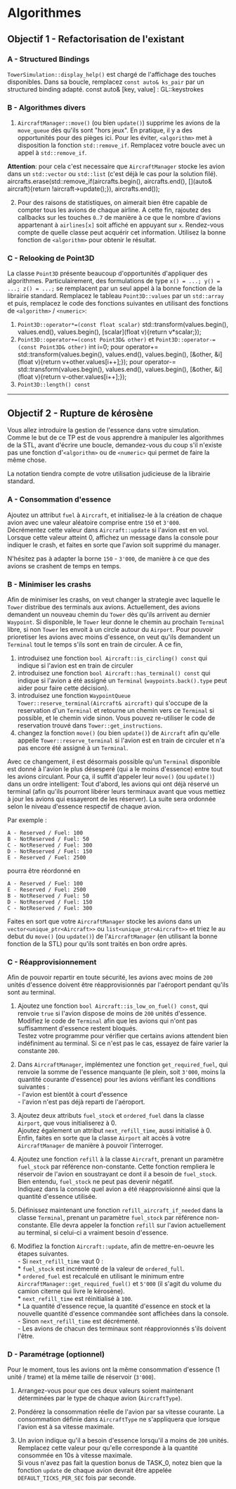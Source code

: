 # Algorithmes

## Objectif 1 - Refactorisation de l'existant

### A - Structured Bindings

`TowerSimulation::display_help()` est chargé de l'affichage des touches disponibles.
Dans sa boucle, remplacez `const auto& ks_pair` par un structured binding adapté.
const auto& [key, value] : GL::keystrokes
### B - Algorithmes divers

1. `AircraftManager::move()` (ou bien `update()`) supprime les avions de la `move_queue` dès qu'ils sont "hors jeux".
En pratique, il y a des opportunités pour des pièges ici. Pour les éviter, `<algorithm>` met à disposition la fonction `std::remove_if`.
Remplacez votre boucle avec un appel à `std::remove_if`.

**Attention**: pour cela c'est necessaire que `AircraftManager` stocke les avion dans un `std::vector` ou `std::list` (c'est déjà le cas pour la solution filé).
    aircrafts.erase(std::remove_if(aircrafts.begin(), aircrafts.end(), [](auto& aircraft){return !aircraft->update();}), aircrafts.end());

2. Pour des raisons de statistiques, on aimerait bien être capable de compter tous les avions de chaque airline.
A cette fin, rajoutez des callbacks sur les touches `0`..`7` de manière à ce que le nombre d'avions appartenant à `airlines[x]` soit affiché en appuyant sur `x`.
Rendez-vous compte de quelle classe peut acquérir cet information. Utilisez la bonne fonction de `<algorithm>` pour obtenir le résultat.

### C - Relooking de Point3D

La classe `Point3D` présente beaucoup d'opportunités d'appliquer des algorithmes.
Particulairement, des formulations de type `x() = ...; y() = ...; z() = ...;` se remplacent par un seul appel à la bonne fonction de la librairie standard.
Remplacez le tableau `Point3D::values` par un `std::array` et puis,
remplacez le code des fonctions suivantes en utilisant des fonctions de `<algorithm>` / `<numeric>`:

1. `Point3D::operator*=(const float scalar)`
    std::transform(values.begin(), values.end(), values.begin(), [scalar](float v){return v*scalar;});
2. `Point3D::operator+=(const Point3D& other)` et `Point3D::operator-=(const Point3D& other)`
    int i=0;
    pour operator+=
    std::transform(values.begin(), values.end(), values.begin(), [&other, &i](float v){return v+other.values[i++];});
    pour operator-=
    std::transform(values.begin(), values.end(), values.begin(), [&other, &i](float v){return v-other.values[i++];});
3. `Point3D::length() const`

---

## Objectif 2 - Rupture de kérosène

Vous allez introduire la gestion de l'essence dans votre simulation.\
Comme le but de ce TP est de vous apprendre à manipuler les algorithmes de la STL, avant d'écrire une boucle, demandez-vous du coup s'il n'existe pas une fonction d'`<algorithm>` ou de `<numeric>` qui permet de faire la même chose.

La notation tiendra compte de votre utilisation judicieuse de la librairie standard. 

### A - Consommation d'essence

Ajoutez un attribut `fuel` à `Aircraft`, et initialisez-le à la création de chaque avion avec une valeur aléatoire comprise entre `150` et `3'000`.\
Décrémentez cette valeur dans `Aircraft::update` si l'avion est en vol.\
Lorsque cette valeur atteint 0, affichez un message dans la console pour indiquer le crash, et faites en sorte que l'avion soit supprimé du manager.

N'hésitez pas à adapter la borne `150` - `3'000`, de manière à ce que des avions se crashent de temps en temps.

### B - Minimiser les crashs

Afin de minimiser les crashs, on veut changer la strategie avec laquelle le `Tower` distribue des terminals aux avions.
Actuellement, des avions demandent un nouveau chemin du `Tower` dès qu'ils arrivent au dernier `Waypoint`.
Si disponible, le `Tower` leur donne le chemin au prochain `Terminal` libre, si non `Tower` les envoit à un circle autour du `Airport`.
Pour pouvoir prioretiser les avions avec moins d'essence, on veut qu'ils demandent un `Terminal` tout le temps s'ils sont en train de circuler.
A ce fin,
1. introduisez une fonction `bool Aircraft::is_circling() const` qui indique si l'avion est en train de circuler
2. introduisez une fonction `bool Aircraft::has_terminal() const` qui indique si l'avion a été assigné un `Terminal` (`waypoints.back().type` peut aider pour faire cette décision).
3. introduisez une fonction `WaypointQueue Tower::reserve_terminal(Aircraft& aircraft)` qui s'occupe de la reservation d'un `Terminal` et retourne un chemin vers ce `Terminal` si possible, et le chemin vide sinon. Vous pouvez re-utiliser le code de reservation trouvé dans `Tower::get_instructions`.
4. changez la fonction `move()` (ou bien `update()`) de `Aircraft` afin qu'elle appelle `Tower::reserve_terminal` si l'avion est en train de circuler et n'a pas encore été assigné à un `Terminal`.

Avec ce changement, il est désormais possible qu'un `Terminal` disponible est donné à l'avion le plus désesperé (qui a le moins d'essence) entre tout les avions circulant.
Pour ça, il suffit d'appeler leur `move()` (ou `update()`) dans un ordre intelligent:
Tout d'abord, les avions qui ont déjà réservé un terminal (afin qu'ils pourront libérer leurs terminaux avant que vous mettiez à jour les avions qui essayeront de les réserver). La suite sera ordonnée selon le niveau d'essence respectif de chaque avion.

Par exemple :
```b
A - Reserved / Fuel: 100
B - NotReserved / Fuel: 50
C - NotReserved / Fuel: 300
D - NotReserved / Fuel: 150
E - Reserved / Fuel: 2500
```
pourra être réordonné en
```b
A - Reserved / Fuel: 100
E - Reserved / Fuel: 2500
B - NotReserved / Fuel: 50
D - NotReserved / Fuel: 150
C - NotReserved / Fuel: 300
```

Faites en sort que votre `AircraftManager` stocke les avions dans un `vector<unique_ptr<Aircraft>>` ou `list<unique_ptr<Aircraft>>` et triez le au debut du `move()` (ou `update()`) de l'`AircraftManager` (en utilisant la bonne fonction de la STL) pour qu'ils sont traités en bon ordre après.


### C - Réapprovisionnement 

Afin de pouvoir repartir en toute sécurité, les avions avec moins de `200` unités d'essence doivent être réapprovisionnés par l'aéroport pendant qu'ils sont au terminal.

1. Ajoutez une fonction `bool Aircraft::is_low_on_fuel() const`, qui renvoie `true` si l'avion dispose de moins de `200` unités d'essence.\
Modifiez le code de `Terminal` afin que les avions qui n'ont pas suffisamment d'essence restent bloqués.\
Testez votre programme pour vérifier que certains avions attendent bien indéfiniment au terminal.
Si ce n'est pas le cas, essayez de faire varier la constante `200`.

2. Dans `AircraftManager`, implémentez une fonction `get_required_fuel`, qui renvoie la somme de l'essence manquante (le plein, soit `3'000`, moins la quantité courante d'essence) pour les avions vérifiant les conditions suivantes :\
\- l'avion est bientôt à court d'essence\
\- l'avion n'est pas déjà reparti de l'aéroport.

3. Ajoutez deux attributs `fuel_stock` et `ordered_fuel` dans la classe `Airport`, que vous initialiserez à 0.\
Ajoutez également un attribut `next_refill_time`, aussi initialisé à 0.\
Enfin, faites en sorte que la classe `Airport` ait accès à votre `AircraftManager` de manière à pouvoir l'interroger.

4. Ajoutez une fonction `refill` à la classe `Aircraft`, prenant un paramètre `fuel_stock` par référence non-constante.
Cette fonction rempliera le réservoir de l'avion en soustrayant ce dont il a besoin de `fuel_stock`.
Bien entendu, `fuel_stock` ne peut pas devenir négatif.\
Indiquez dans la console quel avion a été réapprovisionné ainsi que la quantité d'essence utilisée.

5. Définissez maintenant une fonction `refill_aircraft_if_needed` dans la classe `Terminal`, prenant un paramètre `fuel_stock` par référence non-constante.
Elle devra appeler la fonction `refill` sur l'avion actuellement au terminal, si celui-ci a vraiment besoin d'essence.  

6. Modifiez la fonction `Aircraft::update`, afin de mettre-en-oeuvre les étapes suivantes.\
\- Si `next_refill_time` vaut 0 :\
    \* `fuel_stock` est incrémenté de la valeur de `ordered_full`.\
    \* `ordered_fuel` est recalculé en utilisant le minimum entre `AircraftManager::get_required_fuel()` et `5'000` (il s'agit du volume du camion citerne qui livre le kérosène).\
    \* `next_refill_time` est réinitialisé à `100`.\
    \* La quantité d'essence reçue, la quantité d'essence en stock et la nouvelle quantité d'essence commandée sont affichées dans la console.\
\- Sinon `next_refill_time` est décrémenté.\
\- Les avions de chacun des terminaux sont réapprovionnés s'ils doivent l'être.

### D - Paramétrage (optionnel)

Pour le moment, tous les avions ont la même consommation d'essence (1 unité / trame) et la même taille de réservoir (`3'000`).

1. Arrangez-vous pour que ces deux valeurs soient maintenant déterminées par le type de chaque avion (`AircraftType`).

2. Pondérez la consommation réelle de l'avion par sa vitesse courante.
La consommation définie dans `AircraftType` ne s'appliquera que lorsque l'avion est à sa vitesse maximale.

3. Un avion indique qu'il a besoin d'essence lorsqu'il a moins de `200` unités.
Remplacez cette valeur pour qu'elle corresponde à la quantité consommée en 10s à vitesse maximale.\
Si vous n'avez pas fait la question bonus de TASK_0, notez bien que la fonction `update` de chaque avion devrait être appelée `DEFAULT_TICKS_PER_SEC` fois par seconde. 
